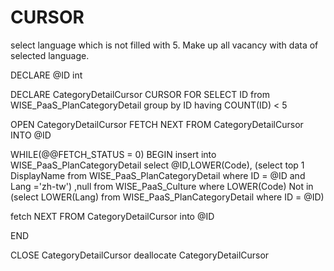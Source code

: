 # CURSOR
select language which is not filled with 5. Make up all vacancy with data of selected language.



DECLARE @ID int

DECLARE CategoryDetailCursor CURSOR FOR 
SELECT ID from WISE_PaaS_PlanCategoryDetail group by ID having COUNT(ID) < 5

OPEN CategoryDetailCursor
FETCH NEXT FROM CategoryDetailCursor INTO @ID

WHILE(@@FETCH_STATUS = 0)
BEGIN
 insert into WISE_PaaS_PlanCategoryDetail
 select @ID,LOWER(Code),
 (select top 1 DisplayName from WISE_PaaS_PlanCategoryDetail where ID = @ID and Lang ='zh-tw')
 ,null from WISE_PaaS_Culture where LOWER(Code) Not in (select LOWER(Lang) from WISE_PaaS_PlanCategoryDetail where ID = @ID)

 fetch NEXT FROM CategoryDetailCursor into @ID

END

CLOSE CategoryDetailCursor
deallocate CategoryDetailCursor
